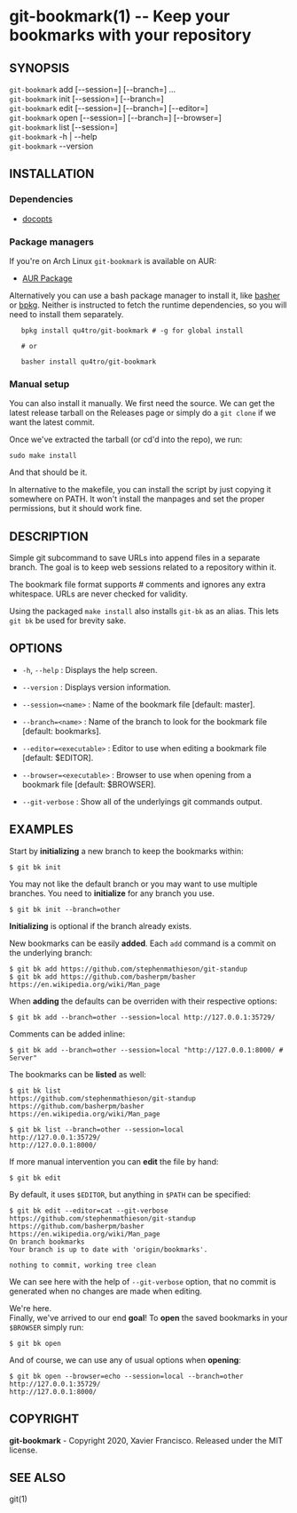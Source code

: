 git-bookmark(1) -- Keep your bookmarks with your repository
=============================================

## SYNOPSIS

`git-bookmark` add  [--session=<name>] [--branch=<name>] <url>...  
`git-bookmark` init [--session=<name>] [--branch=<name>]  
`git-bookmark` edit [--session=<name>] [--branch=<name>] [--editor=<executable>]  
`git-bookmark` open [--session=<name>] [--branch=<name>] [--browser=<executable>]  
`git-bookmark` list [--session=<name>]  
`git-bookmark` -h | --help  
`git-bookmark` --version  

## INSTALLATION

### Dependencies
- [docopts](https://github.com/docopt/docopts)

### Package managers

If you're on Arch Linux `git-bookmark` is available on AUR:
- [AUR Package](https://aur.archlinux.org/packages/git-bookmark/)


Alternatively you can use a bash package manager to install it, like [basher](https://github.com/basherpm/basher) or [bpkg](https://github.com/bpkg/bpkg). Neither is instructed to fetch the runtime dependencies, so you will need to install them separately.

```
   bpkg install qu4tro/git-bookmark # -g for global install

   # or

   basher install qu4tro/git-bookmark
```

### Manual setup

You can also install it manually. We first need the source. We can get the latest release tarball on the Releases page or simply do a `git clone` if we want the latest commit.

Once we've extracted the tarball (or cd'd into the repo), we run:

   `sudo make install`

And that should be it.

In alternative to the makefile, you can install the script by just copying it somewhere on PATH.
It won't install the manpages and set the proper permissions, but it should work fine.

## DESCRIPTION

Simple git subcommand to save URLs into append files in a separate branch. The goal is to keep web sessions related to a repository within it.

The bookmark file format supports # comments and ignores any extra whitespace. URLs are never checked for validity.

Using the packaged `make install` also installs `git-bk` as an alias. This lets `git bk` be used for brevity sake.

## OPTIONS

 * `-h`, `--help` :
   Displays the help screen.

 * `--version` : 
   Displays version information.

 * `--session=<name>` : 
   Name of the bookmark file [default: master].

 * `--branch=<name>` : 
   Name of the branch to look for the bookmark file [default: bookmarks].

 * `--editor=<executable>` : 
   Editor to use when editing a bookmark file [default: $EDITOR].

 * `--browser=<executable>` : 
   Browser to use when opening from a bookmark file [default: $BROWSER].

 * `--git-verbose` : 
   Show all of the underlyings git commands output.

## EXAMPLES

Start by **initializing** a new branch to keep the bookmarks within:

    $ git bk init

You may not like the default branch or you may want to use multiple branches. You need to **initialize** for any branch you use.

    $ git bk init --branch=other

**Initializing** is optional if the branch already exists.

New bookmarks can be easily **added**. Each `add` command is a commit on the underlying branch:

    $ git bk add https://github.com/stephenmathieson/git-standup
    $ git bk add https://github.com/basherpm/basher https://en.wikipedia.org/wiki/Man_page

When **adding** the defaults can be overriden with their respective options:

    $ git bk add --branch=other --session=local http://127.0.0.1:35729/

Comments can be added inline:

    $ git bk add --branch=other --session=local "http://127.0.0.1:8000/ # Server"


The bookmarks can be **listed** as well: 

    $ git bk list
    https://github.com/stephenmathieson/git-standup
    https://github.com/basherpm/basher
    https://en.wikipedia.org/wiki/Man_page

    $ git bk list --branch=other --session=local 
    http://127.0.0.1:35729/
    http://127.0.0.1:8000/


If more manual intervention you can **edit** the file by hand: 

    $ git bk edit

By default, it uses `$EDITOR`, but anything in `$PATH` can be specified: 

    $ git bk edit --editor=cat --git-verbose
    https://github.com/stephenmathieson/git-standup
    https://github.com/basherpm/basher
    https://en.wikipedia.org/wiki/Man_page
    On branch bookmarks
    Your branch is up to date with 'origin/bookmarks'.

    nothing to commit, working tree clean

We can see here with the help of `--git-verbose` option, that no commit is generated when no changes are made when editing.

We're here.  
Finally, we've arrived to our end **goal**! To **open** the saved bookmarks in your `$BROWSER` simply run:

    $ git bk open 

And of course, we can use any of usual options when **opening**:

    $ git bk open --browser=echo --session=local --branch=other
    http://127.0.0.1:35729/
    http://127.0.0.1:8000/


## COPYRIGHT

**git-bookmark** - Copyright 2020, Xavier Francisco.
Released under the MIT license.

## SEE ALSO

git(1)
